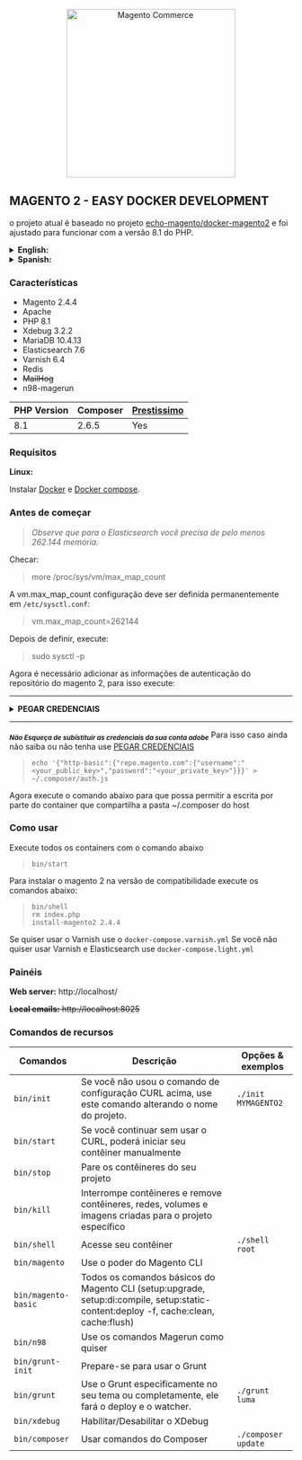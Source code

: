 <p align="center">
    <img src="https://static.magento.com/sites/all/themes/magento/logo.svg" width="300px" alt="Magento Commerce" />
</p>

##  MAGENTO 2 - EASY DOCKER DEVELOPMENT

o projeto atual é baseado no projeto [echo-magento/docker-magento2](https://github.com/echo-magento/docker-magento2.git) e foi ajustado para funcionar com a versão 8.1 do PHP.

<details>
    <summary> <b>English:</b> </summary>
    The current project is based on the <a href="https://github.com/echo-magento/docker-magento2.git">echo-magento/docker-magento2</a> repository and has been adjusted to work with PHP version 8.1.
</details>
<details>
    <summary> <b>Spanish:</b> </summary>
    El proyecto actual se basa en el repositorio <a href="https://github.com/echo-magento/docker-magento2.git">echo-magento/docker-magento2</a> y ha sido ajustado para funcionar con la versión 8.1 de PHP.
</details>

### Características

- Magento 2.4.4
- Apache
- PHP 8.1
- Xdebug 3.2.2
- MariaDB 10.4.13
- Elasticsearch 7.6
- Varnish 6.4
- Redis
- ~~MailHog~~
- n98-magerun

| PHP Version  | Composer  | [Prestissimo](https://github.com/hirak/prestissimo) |
|---|---|---|
|8.1|2.6.5|Yes|

### Requisitos

**Linux:**

Instalar [Docker](https://docs.docker.com/engine/install/) e [Docker compose](https://docs.docker.com/compose/install/linux/#install-using-the-repository).


### Antes de começar
> <cite>Observe que para o Elasticsearch você precisa de pelo menos 262.144 memória.</cite> 

Checar:
> more /proc/sys/vm/max_map_count

A vm.max_map_count configuração deve ser definida permanentemente em `/etc/sysctl.conf`:

> vm.max_map_count=262144

Depois de definir, execute:

> sudo sysctl -p

Agora é necessário adicionar as informações de autenticação do repositório do magento 2, para isso
execute:
___
<details id="credenciais-section">
    <summary> <b>PEGAR CREDENCIAIS</b> </summary>
    <h6> Criar conta: </h6>
    Pode ser usado o email profissional (recomendado) para criar uma conta magento, basta acessar o link abaixo e seguir os passos no site clicando em <i><b>Sign in with Adobe ID</b></i> e depois em <i><b>Crie uma conta</b></i>:
    <br>
    Criar uma conta Magento -> <a href="https://account.magento.com/customer/account/login">Magento Account</a>
    <br>
    <h6> Criar chaves de acesso: </h6>
    Para criar uma chave de acesso clique no botão <i><b>Create A New Access Key</b></i> de um nome para o par de chaves que será criado e depois clique em <i><b>OK</b></i> e poderá copiar as chaves de acesso e substituir no passo seguinte:
    <br>
    Criar uma chave de acesso -> <a href="https://commercemarketplace.adobe.com/customer/accessKeys/">Access Keys</a>

</details>

_____ 

<cite><sub>**Não Esqueça de subistituir as credenciais da sua conta adobe**</sup></cite>
Para isso caso ainda não saiba ou não tenha use <a href="#credenciais-section">PEGAR CREDENCIAIS</a>

>```
> echo '{"http-basic":{"repo.magento.com":{"username":"<your_public_key>","password":"<your_private_key>"}}}' > ~/.composer/auth.js


Agora execute o comando abaixo para que possa permitir a escrita por parte do container que compartilha a pasta ~/.composer do host



### Como usar
Execute todos os containers com o comando abaixo

>```
>bin/start


Para instalar o magento 2 na versão de compatibilidade execute os comandos abaixo:

>```shell
> bin/shell
> rm index.php
> install-magento2 2.4.4

Se quiser usar o Varnish use o `docker-compose.varnish.yml`
Se você não quiser usar Varnish e Elasticsearch use `docker-compose.light.yml`

### Painéis

**Web server:** http://localhost/

~~**Local emails:** http://localhost:8025~~

### Comandos de recursos

| Comandos  | Descrição  | Opções & exemplos |
|---|---|---|
| `bin/init`  | Se você não usou o comando de configuração CURL acima, use este comando alterando o nome do projeto.  | `./init MYMAGENTO2` |
| `bin/start`  | Se você continuar sem usar o CURL, poderá iniciar seu contêiner manualmente  | |
| `bin/stop`  | Pare os contêineres do seu projeto  | |
| `bin/kill`  | Interrompe contêineres e remove contêineres, redes, volumes e imagens criadas para o projeto específico  | |
| `bin/shell`  | Acesse seu contêiner  | `./shell root` | |
| `bin/magento`  | Use o poder do Magento CLI  | |
| `bin/magento-basic`  | Todos os comandos básicos do Magento CLI (setup:upgrade, setup:di:compile, setup:static-content:deploy -f, cache:clean, cache:flush)  | |
| `bin/n98`  | Use os comandos Magerun como quiser | |
| `bin/grunt-init`  | Prepare-se para usar o Grunt  | |
| `bin/grunt`  | Use o Grunt especificamente no seu tema ou completamente, ele fará o deploy e o watcher.  | `./grunt luma` |
| `bin/xdebug`  |  Habilitar/Desabilitar o XDebug | |
| `bin/composer`  |  Usar comandos do Composer | `./composer update` |
